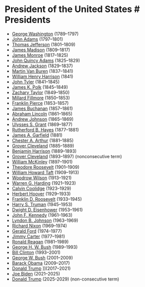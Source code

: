 # President of the United States # Presidents

- [George Washington](./../george-washington/) (1789–1797)
- [John Adams](./../john-adams/) (1797–1801)
- [Thomas Jefferson](./../thomas-jefferson/) (1801–1809)
- [James Madison](./../james-madison/) (1809–1817)
- [James Monroe](./../james-monroe/) (1817–1825)
- [John Quincy Adams](./../john-quincy-adams/) (1825–1829)
- [Andrew Jackson](./../andrew-jackson/) (1829–1837)
- [Martin Van Buren](./../martin-van-buren/) (1837–1841)
- [William Henry Harrison](./../william-henry-harrison/) (1841)
- [John Tyler](./../john-tyler/) (1841–1845)
- [James K. Polk](./../james-k.-polk/) (1845–1849)
- [Zachary Taylor](./../zachary-taylor/) (1849–1850)
- [Millard Fillmore](./../millard-fillmore/) (1850–1853)
- [Franklin Pierce](./../franklin-pierce/) (1853–1857)
- [James Buchanan](./../james-buchanan/) (1857–1861)
- [Abraham Lincoln](./../abraham-lincoln/) (1861–1865)
- [Andrew Johnson](./../andrew-johnson/) (1865–1869)
- [Ulysses S. Grant](./../ulysses-s.-grant/) (1869–1877)
- [Rutherford B. Hayes](./../rutherford-b.-hayes/) (1877–1881)
- [James A. Garfield](./../james-a.-garfield/) (1881)
- [Chester A. Arthur](./../chester-a.-arthur/) (1881–1885)
- [Grover Cleveland](./../grover-cleveland/) (1885–1889)
- [Benjamin Harrison](./../benjamin-harrison/) (1889–1893)
- [Grover Cleveland](./../grover-cleveland/) (1893–1897) (nonconsecutive term)
- [William McKinley](./../william-mckinley/) (1897–1901)
- [Theodore Roosevelt](./../theodore-roosevelt/) (1901–1909)
- [William Howard Taft](./../william-howard-taft/) (1909–1913)
- [Woodrow Wilson](./../woodrow-wilson/) (1913–1921)
- [Warren G. Harding](./../warren-g.-harding/) (1921–1923)
- [Calvin Coolidge](./../calvin-coolidge/) (1923–1929)
- [Herbert Hoover](./../herbert-hoover/) (1929–1933)
- [Franklin D. Roosevelt](./../franklin-d.-roosevelt/) (1933–1945)
- [Harry S. Truman](./../harry-s.-truman/) (1945–1953)
- [Dwight D. Eisenhower](./../dwight-d.-eisenhower/) (1953–1961)
- [John F. Kennedy](./../john-f.-kennedy/) (1961–1963)
- [Lyndon B. Johnson](./../lyndon-b.-johnson/) (1963–1969)
- [Richard Nixon](./../richard-nixon/) (1969–1974)
- [Gerald Ford](./../gerald-ford/) (1974–1977)
- [Jimmy Carter](./../jimmy-carter/) (1977–1981)
- [Ronald Reagan](./../ronald-reagan/) (1981–1989)
- [George H. W. Bush](./../george-h.-w.-bush/) (1989–1993)
- [Bill Clinton](./../bill-clinton/) (1993–2001)
- [George W. Bush](./../george-w.-bush/) (2001–2009)
- [Barack Obama](./../barack-obama/) (2009–2017)
- [Donald Trump](./../donald-trump/) ]](2017–2021)
- [Joe Biden](./../joe-biden/) (2021–2025)
- [Donald Trump](./../donald-trump/) (2025-2029) (non-consecutive term)